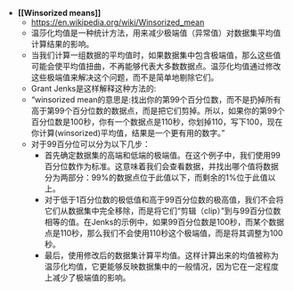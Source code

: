 - **[[Winsorized means]]**
	- https://en.wikipedia.org/wiki/Winsorized_mean
	- 温莎化均值是一种统计方法，用来减少极端值（异常值）对数据集平均值计算结果的影响。
	- 当我们计算一组数据的平均值时，如果数据集中包含极端值，那么这些值可能会使平均值扭曲，不再能够代表大多数数据点。温莎化均值通过修改这些极端值来解决这个问题，而不是简单地剔除它们。
	- Grant Jenks是这样解释这种方法的:
	- “winsorized mean的意思是:找出你的第99个百分位数，而不是扔掉所有高于第99个百分位数的数据点，而是把它们剪掉。所以，如果你的第99个百分位数是100秒，你有一个数据点是110秒，你划掉110，写下100，现在你计算(winsorized)平均值，结果是一个更有用的数字。”
	- 对于99百分位可以分为以下几步：
		- 首先确定数据集的高端和低端的极端值。在这个例子中，我们使用99百分位数作为标准。这意味着我们会查看数据，并找出哪个值将数据分为两部分：99%的数据点位于此值以下，而剩余的1%位于此值以上。
		- 对于低于1百分位数的极低值和高于99百分位数的极高值，我们不会将它们从数据集中完全移除，而是将它们“剪辑（clip）”到与99百分位数相等的值。在Jenks的示例中，如果99百分位数是100秒，而某个数据点是110秒，那么我们不会使用110秒这个极端值，而是将其调整为100秒。
		- 最后，使用修改后的数据集计算平均值。这样计算出来的均值被称为温莎化均值，它更能够反映数据集中的一般情况，因为它在一定程度上减少了极端值的影响。